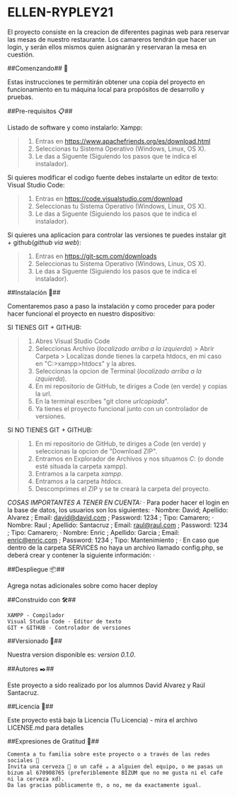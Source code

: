 # ELLEN-RYPLEY21

El proyecto consiste en la creacion de diferentes paginas web para reservar las mesas de nuestro restaurante. Los camareros tendrán que hacer un login, y serán ellos mismos quien asignarán y reservaran la mesa en cuestión.

##Comenzando## 🚀

Estas instrucciones te permitirán obtener una copia del proyecto en funcionamiento en tu máquina local para propósitos de desarrollo y pruebas.

##Pre-requisitos 📋##

Listado de software y como instalarlo:
Xampp:
>1. Entras en https://www.apachefriends.org/es/download.html
>2. Seleccionas tu Sistema Operativo (Windows, Linux, OS X).
>3. Le das a Siguente (Siguiendo los pasos que te indica el instalador).

Si quieres modificar el codigo fuente debes instalarte un editor de texto:
Visual Studio Code:
>1. Entras en https://code.visualstudio.com/download
>2. Seleccionas tu Sistema Operativo (Windows, Linux, OS X).
>3. Le das a Siguente (Siguiendo los pasos que te indica el instalador).

Si quieres una aplicacion para controlar las versiones te puedes instalar git + github(_github via web_):
>1. Entras en https://git-scm.com/downloads
>2. Seleccionas tu Sistema Operativo (Windows, Linux, OS X).
>3. Le das a Siguente (Siguiendo los pasos que te indica el instalador).

##Instalación 🔧##

Comentaremos paso a paso la instalación y como proceder para poder hacer funcional el proyecto en nuestro dispositivo:

SI TIENES GIT + GITHUB: 
>1. Abres Visual Studio Code
>2. Seleccionas Archivo (_localizado arriba a la izquierda_) > Abrir Carpeta > Localizas donde tienes la carpeta htdocs, en mi caso en "C:>xampp>htdocs" y la abres.
>3. Seleccionas la opcion de Terminal (_localizado arriba a la izquierda_).
>4. En mi repositorio de GitHub, te diriges a Code (en verde) y copias la url.
>5. En la terminal escribes "git clone _urlcopiada_".
>6. Ya tienes el proyecto funcional junto con un controlador de versiones.

SI NO TIENES GIT + GITHUB: 
>1. En mi repositorio de GitHub, te diriges a Code (en verde) y seleccionas la opcion de "Download ZIP".
>2. Entramos en Explorador de Archivos y nos situamos *C*: (o donde esté situada la carpeta xampp).
>2. Entramos a la carpeta *xampp*.
>3. Entramos a la carpeta *htdocs*.
>4. Descomprimes el ZIP y se te creará la carpeta del proyecto.


*COSAS IMPORTANTES A TENER EN CUENTA:*
    · Para poder hacer el login en la base de datos, los usuarios son los siguientes:
        · Nombre: David; Apellido: Alvarez ; Email: david@david.com ; Password: 1234 ; Tipo: Camarero;
        · Nombre: Raul ; Apellido: Santacruz ; Email: raul@raul.com ; Password: 1234 ; Tipo: Camarero;
        · Nombre: Enric ; Apellido: Garcia ; Email: enric@enric.com ; Password: 1234 ; Tipo: Mantenimiento ;
    · En caso que dentro de la carpeta SERVICES no haya un archivo llamado config.php, se deberá crear y contener la siguiente información:
        ·<?php
            define("SERVIDOR", "NAME_SERVIDOR");
            define("USUARIO", "NAME_USUARIO");
            define("CONTRASEÑA", "NAME_CONTRASEÑA");
            define("BD", "NAME_DATABASE");
        ?>


##Despliegue 📦##

Agrega notas adicionales sobre como hacer deploy

##Construido con 🛠️##

    XAMPP - Compilador 
    Visual Studio Code - Editor de texto
    GIT + GITHUB - Controlador de versiones



##Versionado 📌##

Nuestra version disponible es: _version 0.1.0_.

##Autores ✒️##

Este proyecto a sido realizado por los alumnos David Alvarez y Raúl Santacruz.

##Licencia 📄##

Este proyecto está bajo la Licencia (Tu Licencia) - mira el archivo LICENSE.md para detalles

##Expresiones de Gratitud 🎁##

    Comenta a tu familia sobre este proyecto o a través de las redes sociales 📢
    Invita una cerveza 🍺 o un café ☕ a alguien del equipo, o me pasas un bizum al 670908765 (preferiblemente BIZUM que no me gusta ni el cafe ni la cerveza xd).
    Da las gracias públicamente 🤓, o no, me da exactamente igual.
